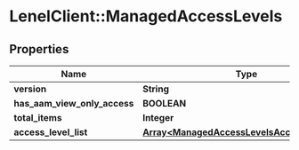 # LenelClient::ManagedAccessLevels

## Properties
Name | Type | Description | Notes
------------ | ------------- | ------------- | -------------
**version** | **String** |  | [optional] 
**has_aam_view_only_access** | **BOOLEAN** |  | [optional] 
**total_items** | **Integer** |  | [optional] 
**access_level_list** | [**Array&lt;ManagedAccessLevelsAccessLevelList&gt;**](ManagedAccessLevelsAccessLevelList.md) |  | [optional] 


